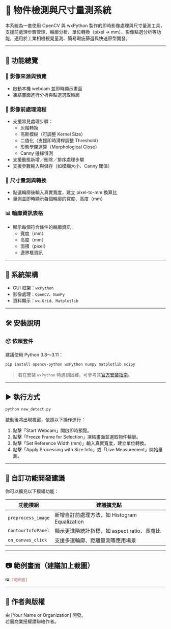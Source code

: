 
# 📏 物件檢測與尺寸量測系統

本系統為一套使用 OpenCV 與 wxPython 製作的即時影像處理與尺寸量測工具，支援前處理步驟管理、輪廓分析、單位轉換（pixel → mm）、影像點選分析等功能，適用於工業相機視覺量測、簡易瑕疵篩選與快速原型開發。

---

## 🚀 功能總覽

### 🎥 影像來源與預覽
- 啟動本機 webcam 並即時顯示畫面
- 凍結畫面進行分析與點選選取輪廓

### 🧪 影像前處理流程
- 支援常見處理步驟：
  - 灰階轉換
  - 高斯模糊（可調整 Kernel Size）
  - 二值化（支援即時滑桿調整 Threshold）
  - 形態學閉運算（Morphological Close）
  - Canny 邊緣偵測
- 支援動態新增／刪除／排序處理步驟
- 支援參數輸入與儲存（如模糊大小、Canny 閾值）

### 📐 尺寸量測與轉換
- 點選輪廓後輸入真實寬度，建立 pixel-to-mm 換算比
- 量測並即時顯示每個輪廓的寬度、高度（mm）

### 📊 輪廓資訊表格
- 顯示每個符合條件的輪廓資訊：
  - 寬度（mm）
  - 高度（mm）
  - 面積（pixel）
  - 邊界框資訊

---

## 🧩 系統架構

- GUI 框架：`wxPython`
- 影像處理：`OpenCV`、`NumPy`
- 資料顯示：`wx.Grid`、`Matplotlib`

---

## 🛠 安裝說明

### 📦 依賴套件

建議使用 Python 3.8～3.11：

```bash
pip install opencv-python wxPython numpy matplotlib scipy
```

> 若在安裝 `wxPython` 時遇到困難，可參考其[官方安裝指南](https://wxpython.org/pages/downloads/index.html)。

---

## ▶️ 執行方式

```bash
python new_detect.py
```

啟動後將出現視窗，依照以下操作進行：

1. 點擊「Start Webcam」開啟即時預覽。
2. 點擊「Freeze Frame for Selection」凍結畫面並選取物件輪廓。
3. 點擊「Set Reference Width (mm)」輸入真實寬度，建立單位轉換。
4. 點擊「Apply Processing with Size Info」或「Live Measurement」開始量測。

---

## 🧩 自訂功能開發建議

你可以擴充以下模組功能：

| 功能模組          | 建議擴充點                                     |
|-------------------|------------------------------------------------|
| `preprocess_image`| 新增自訂前處理方法，如 Histogram Equalization |
| `ContourInfoPanel`| 顯示更進階統計指標，如 aspect ratio、長寬比     |
| `on_canvas_click` | 支援多選輪廓、距離量測等應用場景               |

---

## 📷 範例畫面（建議加上截圖）

```bash
🖼 [範例圖]
```

---

## 📄 作者與版權

由 [Your Name or Organization] 開發。  
若需商業授權請聯絡作者。
